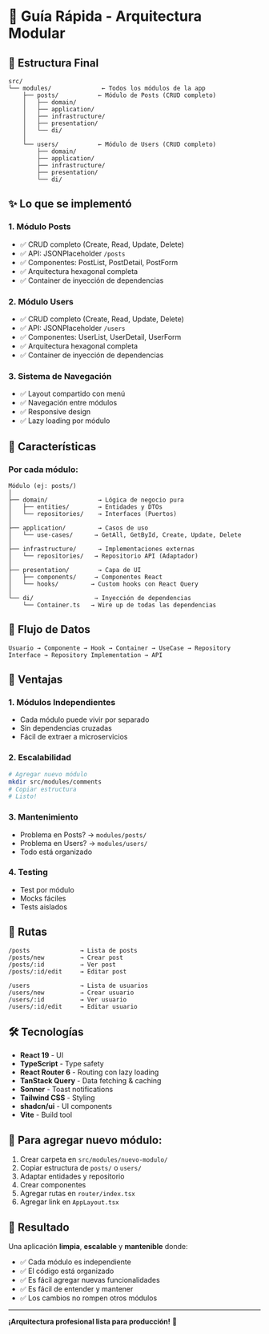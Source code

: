 # 🎯 Guía Rápida - Arquitectura Modular

## 📂 Estructura Final

```
src/
└── modules/              ← Todos los módulos de la app
    ├── posts/           ← Módulo de Posts (CRUD completo)
    │   ├── domain/
    │   ├── application/
    │   ├── infrastructure/
    │   ├── presentation/
    │   └── di/
    │
    └── users/           ← Módulo de Users (CRUD completo)
        ├── domain/
        ├── application/
        ├── infrastructure/
        ├── presentation/
        └── di/
```

## ✨ Lo que se implementó

### 1. **Módulo Posts**

- ✅ CRUD completo (Create, Read, Update, Delete)
- ✅ API: JSONPlaceholder `/posts`
- ✅ Componentes: PostList, PostDetail, PostForm
- ✅ Arquitectura hexagonal completa
- ✅ Container de inyección de dependencias

### 2. **Módulo Users**

- ✅ CRUD completo (Create, Read, Update, Delete)
- ✅ API: JSONPlaceholder `/users`
- ✅ Componentes: UserList, UserDetail, UserForm
- ✅ Arquitectura hexagonal completa
- ✅ Container de inyección de dependencias

### 3. **Sistema de Navegación**

- ✅ Layout compartido con menú
- ✅ Navegación entre módulos
- ✅ Responsive design
- ✅ Lazy loading por módulo

## 🚀 Características

### Por cada módulo:

```
Módulo (ej: posts/)
│
├── domain/              → Lógica de negocio pura
│   ├── entities/        → Entidades y DTOs
│   └── repositories/    → Interfaces (Puertos)
│
├── application/         → Casos de uso
│   └── use-cases/      → GetAll, GetById, Create, Update, Delete
│
├── infrastructure/      → Implementaciones externas
│   └── repositories/   → Repositorio API (Adaptador)
│
├── presentation/        → Capa de UI
│   ├── components/     → Componentes React
│   └── hooks/         → Custom hooks con React Query
│
└── di/                 → Inyección de dependencias
    └── Container.ts   → Wire up de todas las dependencias
```

## 🔄 Flujo de Datos

```
Usuario → Componente → Hook → Container → UseCase → Repository Interface → Repository Implementation → API
```

## 🎨 Ventajas

### 1. **Módulos Independientes**

- Cada módulo puede vivir por separado
- Sin dependencias cruzadas
- Fácil de extraer a microservicios

### 2. **Escalabilidad**

```bash
# Agregar nuevo módulo
mkdir src/modules/comments
# Copiar estructura
# Listo!
```

### 3. **Mantenimiento**

- Problema en Posts? → `modules/posts/`
- Problema en Users? → `modules/users/`
- Todo está organizado

### 4. **Testing**

- Test por módulo
- Mocks fáciles
- Tests aislados

## 📍 Rutas

```
/posts              → Lista de posts
/posts/new          → Crear post
/posts/:id          → Ver post
/posts/:id/edit     → Editar post

/users              → Lista de usuarios
/users/new          → Crear usuario
/users/:id          → Ver usuario
/users/:id/edit     → Editar usuario
```

## 🛠️ Tecnologías

- **React 19** - UI
- **TypeScript** - Type safety
- **React Router 6** - Routing con lazy loading
- **TanStack Query** - Data fetching & caching
- **Sonner** - Toast notifications
- **Tailwind CSS** - Styling
- **shadcn/ui** - UI components
- **Vite** - Build tool

## 📝 Para agregar nuevo módulo:

1. Crear carpeta en `src/modules/nuevo-modulo/`
2. Copiar estructura de `posts/` o `users/`
3. Adaptar entidades y repositorio
4. Crear componentes
5. Agregar rutas en `router/index.tsx`
6. Agregar link en `AppLayout.tsx`

## 🎯 Resultado

Una aplicación **limpia**, **escalable** y **mantenible** donde:

- ✅ Cada módulo es independiente
- ✅ El código está organizado
- ✅ Es fácil agregar nuevas funcionalidades
- ✅ Es fácil de entender y mantener
- ✅ Los cambios no rompen otros módulos

---

**¡Arquitectura profesional lista para producción!** 🚀
